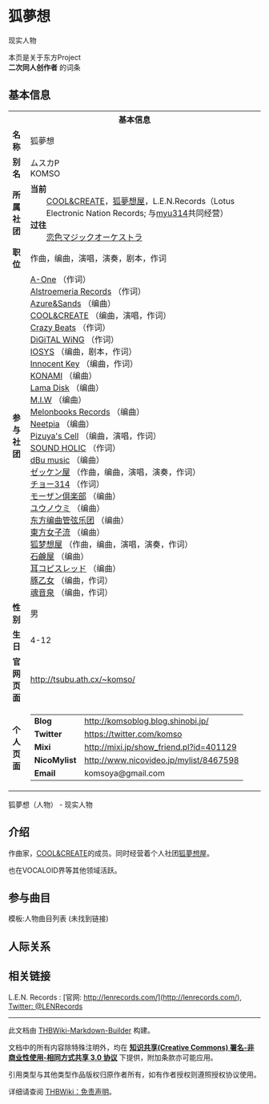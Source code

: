 # 狐夢想

<!-- source html: G:\repos\THBWiki-Markdown-Builder\THBWikiMarkdown\Temp\main\5\53\ns0%3A%E7%8B%90%E5%A4%A2%E6%83%B3.html -->

现实人物

本页是关于东方Project  
 **二次同人创作者** 的词条

## 基本信息

<table><tbody><tr><th colspan="3">基本信息</th></tr><tr><td class="label"><b>名称</b></td><td> 狐夢想 </td></tr><tr><td class="label"><b>别名</b></td><td>ムスカP<br>KOMSO</td></tr><tr><td class="label"><b>所属社团</b></td><td><b>当前</b><div style="margin-left:2em;"><a href="./COOL&CREATE.md" title="COOL&amp;CREATE">COOL&amp;CREATE</a>，<a href="./狐梦想屋.md" title="狐梦想屋" unred="">狐夢想屋</a>，L.E.N.Records（Lotus Electronic Nation Records; 与<a href="./myu314.md" title="myu314">myu314</a>共同经营）</div><b>过往</b><div style="margin-left:2em;"><a href="/index.php?title=%E6%81%8B%E8%89%B2%E3%83%9E%E3%82%B8%E3%83%83%E3%82%AF%E3%82%AA%E3%83%BC%E3%82%B1%E3%82%B9%E3%83%88%E3%83%A9&amp;action=edit&amp;redlink=1" class="new" title="恋色マジックオーケストラ（页面不存在）">恋色マジックオーケストラ</a></div></td></tr><tr><td class="label"><b>职位</b></td><td>作曲，编曲，演唱，演奏，剧本，作词</td></tr><tr><td class="label"><b>参与社团</b></td><td><a href="./A-One.md" title="A-One">A-One</a> （作词）<br><a href="./Alstroemeria_Records.md" title="Alstroemeria Records">Alstroemeria Records</a> （作词）<br><a href="./Azure&Sands.md" title="Azure&amp;Sands">Azure&amp;Sands</a> （编曲）<br><a href="./COOL&CREATE.md" title="COOL&amp;CREATE">COOL&amp;CREATE</a> （编曲，演唱，作词）<br><a href="./Crazy_Beats.md" title="Crazy Beats">Crazy Beats</a> （作词）<br><a href="./DiGiTAL_WiNG.md" title="DiGiTAL WiNG">DiGiTAL WiNG</a> （作词）<br><a href="./IOSYS.md" title="IOSYS">IOSYS</a> （编曲，剧本，作词）<br><a href="./Innocent_Key.md" title="Innocent Key">Innocent Key</a> （编曲，作词）<br><a href="./KONAMI.md" title="KONAMI">KONAMI</a> （编曲）<br><a href="./Lama_Disk.md" title="Lama Disk">Lama Disk</a> （编曲）<br><a href="./M.I.W.md" title="M.I.W">M.I.W</a> （编曲）<br><a href="./Melonbooks_Records.md" title="Melonbooks Records">Melonbooks Records</a> （编曲）<br><a href="./Neetpia.md" title="Neetpia">Neetpia</a> （编曲）<br><a href="./Pizuya's_Cell.md" title="Pizuya&#39;s Cell">Pizuya's Cell</a> （编曲，演唱，作词）<br><a href="./SOUND_HOLIC.md" title="SOUND HOLIC">SOUND HOLIC</a> （作词）<br><a href="./dBu_music.md" title="dBu music">dBu music</a> （编曲）<br><a href="./ゼッケン屋.md" title="ゼッケン屋">ゼッケン屋</a> （作曲，编曲，演唱，演奏，作词）<br><a href="./チョー314.md" title="チョー314">チョー314</a> （作词）<br><a href="./モーザン倶楽部.md" title="モーザン倶楽部">モーザン倶楽部</a> （编曲）<br><a href="./ユウノウミ.md" title="ユウノウミ">ユウノウミ</a> （编曲）<br><a href="./东方编曲管弦乐团.md" title="东方编曲管弦乐团">东方编曲管弦乐团</a> （编曲）<br><a href="./東方女子流.md" title="東方女子流">東方女子流</a> （编曲）<br><a href="./狐梦想屋.md" title="狐梦想屋">狐梦想屋</a> （作曲，编曲，演唱，演奏，作词）<br><a href="./石鹸屋.md" title="石鹸屋">石鹸屋</a> （编曲）<br><a href="/index.php?title=%E8%80%B3%E3%82%B3%E3%83%94%E3%82%B9%E3%83%AC%E3%83%83%E3%83%89&amp;action=edit&amp;redlink=1" class="new" title="耳コピスレッド（页面不存在）">耳コピスレッド</a> （编曲）<br><a href="./豚乙女.md" title="豚乙女">豚乙女</a> （编曲，作词）<br><a href="./魂音泉.md" title="魂音泉">魂音泉</a> （编曲，作词）</td></tr><tr><td class="label"><b>性别</b></td><td>男</td></tr><tr><td class="label"><b>生日</b></td><td>4-12</td></tr><tr><td class="label"><b>官网页面</b></td><td><a rel="nofollow" class="external free" href="http://tsubu.ath.cx/~komso/">http://tsubu.ath.cx/~komso/</a></td></tr><tr><td class="label"><b>个人页面</b></td><td><table border="0" cellspacing="0" cellpadding="0"><tbody><tr><td><b>Blog</b></td><td><a rel="nofollow" class="external free" href="http://komsoblog.blog.shinobi.jp/">http://komsoblog.blog.shinobi.jp/</a></td></tr><tr><td><b>Twitter</b></td><td><a rel="nofollow" class="external free" href="https://twitter.com/komso">https://twitter.com/komso</a></td></tr><tr><td><b>Mixi</b></td><td><a rel="nofollow" class="external free" href="http://mixi.jp/show_friend.pl?id=401129">http://mixi.jp/show_friend.pl?id=401129</a></td></tr><tr><td><b>NicoMylist</b></td><td><a rel="nofollow" class="external free" href="http://www.nicovideo.jp/mylist/8467598">http://www.nicovideo.jp/mylist/8467598</a></td></tr><tr><td><b>Email</b></td><td>komsoya@gmail.com</td></tr></tbody></table></td></tr></tbody></table>

狐夢想（人物） - 现实人物

## 介绍
  
作曲家，[COOL&amp;CREATE](./COOL&CREATE.md)的成员。同时经营着个人社团[狐夢想屋](./狐梦想屋.md)。
  
  
也在VOCALOID界等其他领域活跃。
  


## 参与曲目
  
模板:人物曲目列表 (未找到链接)
  


## 人际关系

## 相关链接
L.E.N. Records
: [官网: http://lenrecords.com/](http://lenrecords.com/), [Twitter: @LENRecords](https://twitter.com/LENRecords)





---

此文档由 [THBWiki-Markdown-Builder](https://github.com/Delsin-Yu/THBWiki-Markdown-Builder) 构建。

文档中的所有内容除特殊注明外，均在 [**知识共享(Creative Commons) 署名-非商业性使用-相同方式共享 3.0 协议**](https://creativecommons.org/licenses/by-sa/3.0/deed.zh-hans) 下提供，附加条款亦可能应用。

引用类型与其他类型作品版权归原作者所有，如有作者授权则遵照授权协议使用。

详细请查阅 [THBWiki：免责声明](https://thbwiki.cc/THBWiki:%E5%85%8D%E8%B4%A3%E5%A3%B0%E6%98%8E)。

